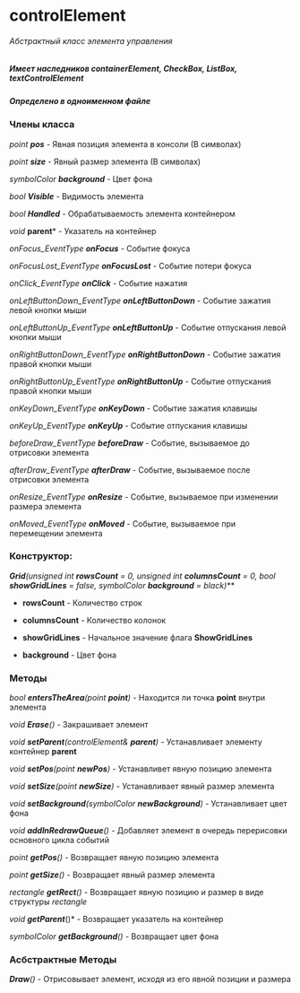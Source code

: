 # controlElement
###### Абстрактный класс элемента управления
##### Имеет наследников containerElement, CheckBox, ListBox, textControlElement
##### Определено в одноименном файле


### Члены класса

*point **pos*** - Явная позиция элемента в консоли (В символах)

*point **size*** - Явный размер элемента (В символах)

*symbolColor **background*** - Цвет фона

*bool **Visible*** - Видимость элемента

*bool **Handled*** - Обрабатываемость элемента контейнером

*void* **parent*** - Указатель на контейнер

*onFocus_EventType **onFocus*** - Событие фокуса

*onFocusLost_EventType **onFocusLost*** - Событие потери фокуса

*onClick_EventType **onClick*** - Событие нажатия

*onLeftButtonDown_EventType **onLeftButtonDown*** - Событие зажатия левой кнопки мыши

*onLeftButtonUp_EventType **onLeftButtonUp*** - Событие отпускания левой кнопки мыши

*onRightButtonDown_EventType **onRightButtonDown*** - Событие зажатия правой кнопки мыши

*onRightButtonUp_EventType **onRightButtonUp*** - Событие отпускания правой кнопки мыши

*onKeyDown_EventType **onKeyDown*** - Событие зажатия клавишы

*onKeyUp_EventType **onKeyUp*** - Событие отпускания клавишы

*beforeDraw_EventType **beforeDraw*** - Событие, вызываемое до отрисовки элемента

*afterDraw_EventType **afterDraw*** - Событие, вызываемое после отрисовки элемента

*onResize_EventType **onResize*** - Событие, вызываемое при изменении размера элемента

*onMoved_EventType **onMoved*** - Событие, вызываемое при перемещении элемента


### Конструктор:

****Grid***(unsigned int **rowsCount** = 0, unsigned int **columnsCount** = 0, bool **showGridLines** = false, symbolColor **background** = black)***

* **rowsCount** - Количество строк

* **columnsCount** - Количество колонок

* **showGridLines** - Начальное значение флага **ShowGridLines**

* **background** - Цвет фона


### Методы

*bool ***entersTheArea***(point **point**)* - Находится ли точка **point** внутри элемента

*void ***Erase***()* - Закрашивает элемент

*void ***setParent***(controlElement& **parent**)* - Устанавливает элементу контейнер **parent**

*void ***setPos***(point **newPos**)* - Устанавливет явную позицию элемента

*void ***setSize***(point **newSize**)* - Устанавливает явный размер элемента

*void ***setBackground***(symbolColor **newBackground**)* - Устанавливает цвет фона

*void ***addInRedrawQueue***()* - Добавляет элемент в очередь перерисовки основного цикла событий

*point ***getPos***()* - Возвращает явную позицию элемента

*point ***getSize***()* - Возвращает явный размер элемента

*rectangle ***getRect***()* - Возвращает явную позицию и размер в виде структуры *rectangle*

*void* ***getParent***()* - Возвращает указатель на контейнер

*symbolColor ***getBackground***()* - Возвращает цвет фона


### Асбстрактные Методы

****Draw***()* - Отрисовывает элемент, исходя из его явной позиции и размера
